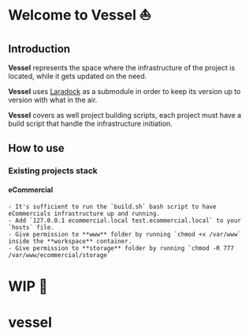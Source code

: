 # Welcome to Vessel ⛵
## Introduction
**Vessel** represents the space where the infrastructure of the project is located, while it gets updated on the need.

**Vessel** uses [Laradock](https://github.com/laradock/laradock) as a submodule in order to keep its version up to version with what in the air.

**Vessel** covers as well project building scripts, each project must have a build script that handle the infrastructure initiation.

## How to use
### Existing projects stack
#### eCommercial
    - It's sufficient to run the `build.sh` bash script to have eCommercials infrastructure up and running.
    - Add `127.0.0.1 ecommercial.local test.ecommercial.local` to your `hosts` file.
    - Give permission to **www** folder by running `chmod +x /var/www` inside the **workspace** container.
    - Give permission to **storage** folder by running `chmod -R 777 /var/www/ecommercial/storage`

# WIP :construction:
# vessel
